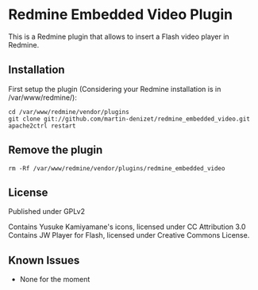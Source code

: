 Redmine Embedded Video Plugin
=====================

This is a Redmine plugin that allows to insert a Flash video player in Redmine.

Installation
------------

First setup the plugin (Considering your Redmine installation is in /var/www/redmine/):

    cd /var/www/redmine/vendor/plugins
    git clone git://github.com/martin-denizet/redmine_embedded_video.git
    apache2ctrl restart

Remove the plugin
-----------------

    rm -Rf /var/www/redmine/vendor/plugins/redmine_embedded_video


License
-------

Published under GPLv2

Contains Yusuke Kamiyamane's icons, licensed under CC Attribution 3.0
Contains JW Player for Flash, licensed under Creative Commons License.

Known Issues
------------

* None for the moment